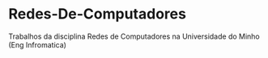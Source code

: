 # Redes-De-Computadores
Trabalhos da disciplina Redes de Computadores na Universidade do Minho (Eng Infromatica)
